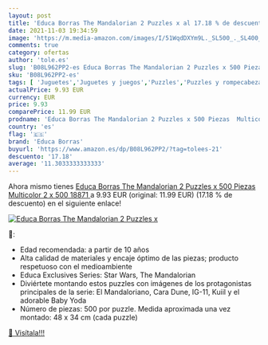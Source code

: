 ```yaml
---
layout: post
title: 'Educa Borras The Mandalorian 2 Puzzles x al 17.18 % de descuento'
date: 2021-11-03 19:34:59
image: 'https://m.media-amazon.com/images/I/51WqdDXYm9L._SL500_._SL400_.jpg'
comments: true
category: ofertas
author: 'tole.es'
slug: 'B08L962PP2-es Educa Borras The Mandalorian 2 Puzzles x 500 Piezas...'
sku: 'B08L962PP2-es'
tags: [ 'Juguetes','Juguetes y juegos','Puzzles','Puzzles y rompecabezas','educa borras','puzzles', ]
actualPrice: 9.93 EUR
currency: EUR
price: 9.93
comparePrice: 11.99 EUR
prodname: 'Educa Borras The Mandalorian 2 Puzzles x 500 Piezas  Multicolor  2 x 500  18871 '
country: 'es'
flag: '🇪🇸'
brand: 'Educa Borras'
buyurl: 'https://www.amazon.es/dp/B08L962PP2/?tag=tolees-21'
descuento: '17.18'
average: '11.3033333333333'
---
```


Ahora mismo tienes [Educa Borras The Mandalorian 2 Puzzles x 500 Piezas  Multicolor  2 x 500  18871 ](https://www.amazon.es/dp/B08L962PP2/?tag=tolees-21) a 9.93 EUR (original: 11.99 EUR) (17.18 %  de descuento) en el siguiente enlace!

[![Educa Borras The Mandalorian 2 Puzzles x](https://m.media-amazon.com/images/I/51WqdDXYm9L._SL500_._SL400_.jpg)](https://www.amazon.es/dp/B08L962PP2/?tag=tolees-21)

🔎:

- Edad recomendada: a partir de 10 años
- Alta calidad de materiales y encaje óptimo de las piezas; producto respetuoso con el medioambiente
- Educa Exclusives Series: Star Wars, The Mandalorian
- Diviértete montando estos puzzles con imágenes de los protagonistas principales de la serie: El Mandaloriano, Cara Dune, IG-11, Kuiil y el adorable Baby Yoda
- Número de piezas: 500 por puzzle. Medida aproximada una vez montado: 48 x 34 cm (cada puzzle)

[🛒 Visítala!!!](https://www.amazon.es/dp/B08L962PP2/?tag=tolees-21)
